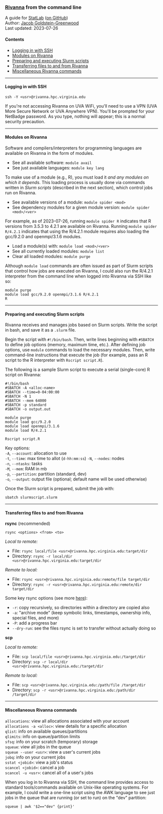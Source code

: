 ### [Rivanna](https://www.rc.virginia.edu/userinfo/rivanna/overview/) from the command line
A guide for [StatLab](https://data.library.virginia.edu/statlab/) ([on GitHub](https://github.com/uvastatlab))<br>
Author: [Jacob Goldstein-Greenwood](https://github.com/jacob-gg)<br>
Last updated: 2023-07-26

#### Contents
- [Logging in with SSH](#logging-in-with-ssh)  
- [Modules on Rivanna](#modules-on-rivanna)
- [Preparing and executing Slurm scripts](#preparing-and-executing-slurm-scripts)  
- [Transferring files to and from Rivanna](#transferring-files-to-and-from-rivanna)  
- [Miscellaneous Rivanna commands](#miscellaneous-rivanna-commands)  

---
#### Logging in with SSH

`ssh -Y <usr>@rivanna.hpc.virginia.edu`

If you're not accessing Rivanna on UVA WiFi, you'll need to use a VPN (UVA More Secure Network or UVA Anywhere VPN). You'll be prompted for your NetBadge password. As you type, nothing will appear; this is a normal security precaution.

---
#### Modules on Rivanna

Software and compilers/interpreters for programming languages are available on Rivanna in the form of modules.

- See all available software: `module avail`
- See just available languages: `module key lang`

To make use of a module (e.g., R), you must load it _and any modules on which it depends_. This loading process is usually done via commands written in _Slurm scripts_ (described in the next section), which control jobs run on Rivanna.

- See available versions of a module: `module spider <mod>`
- See dependency modules for a given module version: `module spider <mod>/<ver>`

For example, as of 2023-07-26, running `module spider R` indicates that R versions from 3.5.3 to 4.2.1 are available on Rivanna. Running `module spider R/4.2.1` indicates that using the R/4.2.1 module requires also loading the gcc/9.2.0 and openmpi/3.1.6 modules.

- Load a module(s) with: `module load <mod>/<ver>`
- See all currently loaded modules: `module list`
- Clear all loaded modules: `module purge`

Although `module load` commands are often issued as part of Slurm scripts that control how jobs are executed on Rivanna, I could also run the R/4.2.1 interpreter from the command line when logged into Rivanna via SSH like so:

```
module purge
module load gcc/9.2.0 openmpi/3.1.6 R/4.2.1
R
```

---
#### Preparing and executing Slurm scripts

Rivanna receives and manages jobs based on Slurm scripts. Write the script in bash, and save it as a `.slurm` file.

Begin the script with `#!/bin/bash`. Then, write lines beginning with `#SBATCH` to define job options (memory, maximum time, etc.). After defining job options, use `module` commands to load the necessary modules. Then, write command-line instructions that execute the job (for example, pass an R script to the R interpreter with `Rscript script.R`).

The following is a sample Slurm script to execute a serial (single-core) R script on Rivanna:

```
#!/bin/bash
#SBATCH -A <alloc-name>
#SBATCH --time=0-04:00:00
#SBATCH -N 1
#SBATCH --mem 64000
#SBATCH -p standard
#SBATCH -o output.out

module purge
module load gcc/9.2.0
module load openmpi/3.1.6
module load R/4.2.1

Rscript script.R
```

Key options:  
`-A`, `--account`: allocation to use  
`-t`, `--time`: max time to allot (`d-hh:mm:ss`)
`-N`, `--nodes`: nodes  
`-n`, `--ntasks`: tasks  
`-M`, `--mem`: RAM in mb  
`-p`, `--partition`: partition (standard, dev)  
`-o`, `--output`: output file (optional; default name will be used otherwise)

Once the Slurm script is prepared, submit the job with:

`sbatch slurmscript.slurm`

---
#### Transferring files to and from Rivanna

**rsync** (recommended)

`rsync <options> <from> <to>`

_Local to remote:_
- File: `rsync local/file <usr>@rivanna.hpc.virginia.edu:target/dir`
- Directory: `rsync -r local/dir <usr>@rivanna.hpc.virginia.edu:target/dir`

_Remote to local:_
- File: `rsync <usr>@rivanna.hpc.virginia.edu:remote/file target/dir`
- Directory: `rsync -r <usr>@rivanna.hpc.virginia.edu:remote/dir target/dir`

Some key rsync options (see more [here](https://download.samba.org/pub/rsync/rsync.1)):
- `-r`: copy recursively, so directories within a directory are copied also
- `-a`: "archive mode" (keep symbolic links, timestamps, ownership info, special files, and more)
- `-P`: add a progress bar
- `--dry-run`: see the files rsync is set to transfer without actually doing so

**scp**

_Local to remote:_  
- File: `scp local/file <usr>@rivanna.hpc.virginia.edu:/target/dir`  
- Directory: `scp -r local/dir <usr>@rivanna.hpc.virginia.edu:/target/dir`

_Remote to local:_  
- File: `scp <usr>@rivanna.hpc.virginia.edu:/path/file /target/dir`  
- Directory: `scp -r <usr>@rivanna.hpc.virginia.edu:/path/dir /target/dir`

---
#### Miscellaneous Rivanna commands

`allocations`: view all allocations associated with your account  
`allocations -a <alloc>`: view details for a specific allocation  
`qlist`: info on available queues/partitions  
`qlimits`: info on queue/partition limits  
`sfsq`: info on your scratch (temporary) storage  
`squeue`: view all jobs in the queue  
`squeue --user <usr>`: view a user's current jobs  
`jobq`: info on your current jobs  
`sstat <jobid>`: view a job's status  
`scancel <jobid>`: cancel a job  
`scancel -u <usr>`: cancel all of a user's jobs

When you log in to Rivanna via SSH, the command line provides access to standard tools/commands available on Unix-like operating systems. For example, I could write a one-line script using the AWK language to see just jobs in the queue that are running (or set to run) on the "dev" partition:

`squeue | awk '$2=="dev" {print}'`
